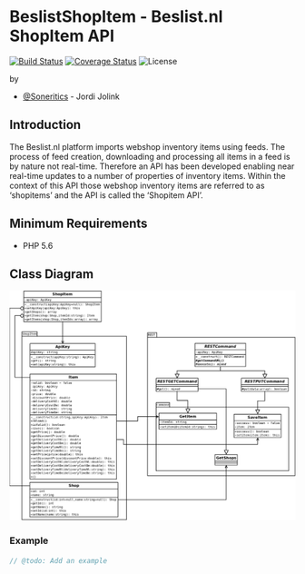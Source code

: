 # BeslistShopItem - Beslist.nl ShopItem API #

[![Build Status](https://api.travis-ci.org/Soneritics/BeslistShopItem.svg?branch=master)](https://travis-ci.org/Soneritics/BeslistShopItem)
[![Coverage Status](https://coveralls.io/repos/Soneritics/BeslistShopItem/badge.svg?branch=master)](https://coveralls.io/r/Soneritics/BeslistShopItem?branch=master)
![License](http://img.shields.io/badge/license-MIT-green.svg)

by
* [@Soneritics](https://github.com/Soneritics) - Jordi Jolink


## Introduction ##
The Beslist.nl platform imports webshop inventory items using feeds. The process of feed creation,
downloading and processing all items in a feed is by nature not real-time. Therefore an API has been
developed enabling near real-time updates to a number of properties of inventory items. Within the
context of this API those webshop inventory items are referred to as ‘shopitems’ and the API is called
the ‘Shopitem API’.

## Minimum Requirements ##

- PHP 5.6

## Class Diagram ##
![Class Diagram](ClassDiagram.png)


### Example ###

```php
// @todo: Add an example
```
